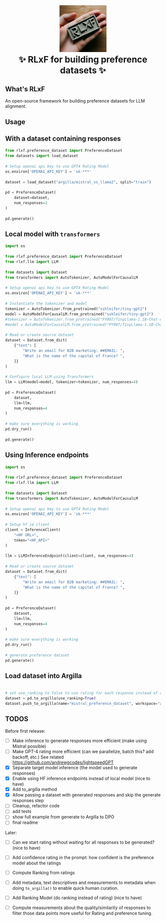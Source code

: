 <h1 align="center">
  <a href=""><img src="docs/rlxf.png" alt="rlxf image" width="30%"></a>
  <br>
  ✨ RLxF for building preference datasets ✨
  <br>
</h1>

## What's RLxF
An open-source framework for building preference datasets for LLM alignment.

## Usage

## With a dataset containing responses

```python
from rlxf.preference_dataset import PreferenceDataset
from datasets import load_dataset

# Setup openai api key to use GPT4 Rating Model
os.environ['OPENAI_API_KEY'] = 'sk-***'

dataset = load_dataset("argilla/mistral_vs_llama2", split="train")

pd = PreferenceDataset(
    dataset=dataset,
    num_responses=2
)

pd.generate()
```

## Local model with `transformers`
```python
import os

from rlxf.preference_dataset import PreferenceDataset
from rlxf.llm import LLM

from datasets import Dataset
from transformers import AutoTokenizer, AutoModelForCausalLM

# Setup openai api key to use GPT4 Rating Model
os.environ['OPENAI_API_KEY'] = 'sk-***'

# Instantiate the tokenizer and model
tokenizer = AutoTokenizer.from_pretrained("sshleifer/tiny-gpt2")
model = AutoModelForCausalLM.from_pretrained("sshleifer/tiny-gpt2")
#tokenizer = AutoTokenizer.from_pretrained("PY007/TinyLlama-1.1B-Chat-v0.3")
#model = AutoModelForCausalLM.from_pretrained("PY007/TinyLlama-1.1B-Chat-v0.3")

# Read or create source dataset
dataset = Dataset.from_dict(
    {"text": [
        "Write an email for B2B marketing: ##EMAIL: ", 
        "What is the name of the capital of France? ",
    ]}
)

# Configure local LLM using Transformers
llm = LLM(model=model, tokenizer=tokenizer, num_responses=4)

pd = PreferenceDataset(
    dataset, 
    llm=llm,
    num_responses=4
)

# make sure everything is working
pd.dry_run()

pd.generate()
```

## Using Inference endpoints

```python
import os

from rlxf.preference_dataset import PreferenceDataset
from rlxf.llm import LLM

from datasets import Dataset
from transformers import AutoTokenizer, AutoModelForCausalLM

# Setup openai api key to use GPT4 Rating Model
os.environ['OPENAI_API_KEY'] = 'sk-***'

# Setup hf ie client
client = InferenceClient(
    "<HF URL>", 
    token="<HF_API>"
)

llm = LLMInferenceEndpoint(client=client, num_responses=4)

# Read or create source dataset
dataset = Dataset.from_dict(
    {"text": [
        "Write an email for B2B marketing: ##EMAIL: ", 
        "What is the name of the capital of France? ",
    ]}
)

pd = PreferenceDataset(
    dataset, 
    llm=llm,
    num_responses=4
)

# make sure everything is working
pd.dry_run()

# generate preference dataset
pd.generate()
```

## Load dataset into Argilla

```python

# set use_ranking to false to use rating for each response instead of ranking
dataset = pd.to_argilla(use_ranking=True)
dataset.push_to_argilla(name="mistral_preference_dataset", workspace="admin")

```

## TODOS

Before first release:

- [ ] Make inference to generate responses more efficient (make using Mistral possible)
- [ ] Make GPT-4 rating more efficient (can we parallelize, batch this? add backoff, etc.) See related https://github.com/andrewgcodes/lightspeedGPT
- [x] Separate target model inference (the model used to generate responses)
- [x] Enable using HF inference endpoints instead of local model (nice to have)
- [x] Add to_argilla method 
- [x] Allow passing a dataset with generated responses and skip the generate responses step
- [ ] Cleanup, refactor code
- [ ] add tests
- [ ] show full example from generate to Argilla to DPO 
- [ ] final readme 

Later:
- [ ] Can we start rating without waiting for all responses to be generated? (nice to have)
- [ ] Add confidence rating in the prompt: how confident is the preference model about the ratings
- [ ] Compute Ranking from ratings
- [ ] Add metadata, text descriptives and measurements to metadata when doing `to_argilla()` to enable quick human curation.
- [ ] Add Ranking Model (do ranking instead of rating) (nice to have)
- [ ] Compute measurements about the quality/similarity of responses to filter those data points more useful for Rating and preference tuning.


